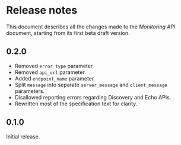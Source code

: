 Release notes
=============

This document describes all the changes made to the *Monitoring API*
document, starting from its first beta draft version.


0.2.0
-----

* Removed `error_type` parameter.
* Removed `api_url` parameter.
* Added `endpoint_name` parameter.
* Split `message` into separate `server_message` and `client_message` parameters.
* Disallowed reporting errors regarding Discovery and Echo APIs.
* Rewritten most of the specification text for clarity.


0.1.0
-----

Initial release.
